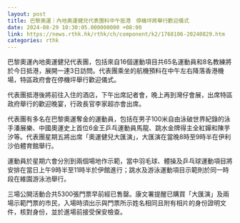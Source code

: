 ```yaml
---
layout: post
title: 巴黎奧運｜內地奧運健兒代表團料中午抵港　停機坪將舉行歡迎儀式
date: 2024-08-29 10:30:05.000000000 +08:00
link: https://news.rthk.hk/rthk/ch/component/k2/1768106-20240829.htm
categories: rthk
---
```


巴黎奧運內地奧運健兒代表團，包括來自16個運動項目共65名運動員和8名教練將於今日抵港，展開一連3日訪問。代表團乘坐的航機預料在中午左右降落香港機場，特區政府會在停機坪舉行歡迎儀式。

代表團抵港後將前往入住的酒店，下午出席記者會，晚上再到灣仔會展，出席特區政府舉行的歡迎晚宴，行政長官李家超亦會出席。

代表團有多名在巴黎奧運奪金的運動員，包括在男子100米自由泳破世界紀錄的泳手潘展樂、中國奧運史上首位6金王乒乓運動員馬龍、跳水金牌得主全紅嬋和陳芋汐等。代表團星期五將出席「奧運健兒大匯演」，大匯演在當晚8時至9時半在伊利沙伯體育館舉行。

運動員於星期六會分別到兩個場地作示範，當中羽毛球、體操及乒乓球運動項目將安排在當日上午9時半至11時半於伊館進行；跳水及游泳運動項目示範則於同一時段在維園游泳池舉行。

三場公開活動合共5300張門票早前經已售罄。康文署提醒已購買「大匯演」及兩場示範門票的市民，入場時須出示與門票所示姓名相同且附有相片的身份證明文件，核對身份，並於進場前接受保安檢查。

